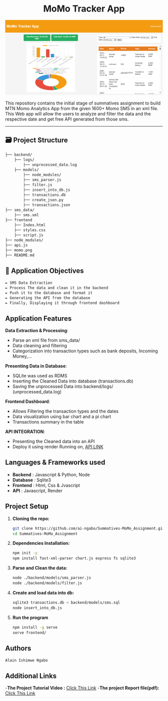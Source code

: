 <center> <h1>MoMo Tracker App</h1> </center>

![image alt](https://github.com/ai-ngabo/Summatives-MoMo_Assignment/blob/main/momo.png?raw=true)

This repository contains the initial stage of summatives assignment to build MTN Momo Analytics App from the given 1600+ Momo SMS in an xml file. This Web app will allow the users to analyze and filter the data and the respective date and get free API generated from those sms.

---
## 🗃️ Project Structure
```
├── backend/
    ├── logs/
        ├── unprocessed_data.log
    ├── models/
        ├── node_modules/
        ├── sms_parser.js
        ├── filter.js
        ├── insert_into_db.js
        ├── transactions.db
        ├── create_json.py
        ├── transactions.json
├── sms_data/
    ├── sms.xml
├── frontend
    ├── Index.html
    ├── styles.css
    ├── script.js
├── node_modules/
├── api.js
├── momo.png
├── README.md
```

## 🧬 Application Objectives

    ✒️ SMS Data Extraction
    ✒️ Process The data and clean it in the backend
    ✒️ Push it to the database and format it
    ✒️ Generating the API from the database
    ✒️ Finally, Displaying it through frontend dashboard

## Application Features

 **Data Extraction & Processing**:
  - Parse an xml file from sms_data/
  - Data cleaning and filtering
  - Categorization into transaction types such as bank deposits, Incoming Money,...

 **Presenting Data in Database**:
  - SQLite was used as RDMS
  - Inserting the Cleaned Data into database (transactions.db)
  - Saving the unprocessed Data into backend/logs/ (unprocessed_data.log)

 **Frontend Dashboard**:
  - Allows Filtering the transaction  types and the dates
  - Data visualization using bar chart and a pi chart
  - Transactions summary in the table 

 **API INTEGRATION**:
  - Presenting the Cleaned data into an API
  - Deploy it using render Running on, [API LINK](https://summatives-momo-assignment.onrender.com/transactions)

## Languages & Frameworks used
  - **Backend** : Javascript & Python, Node
  - **Database** : Sqlite3
  - **Frontend** : Html, Css & Jvascript
  - **API** : Javascript, Render

## Project Setup
  1. **Cloning the repo:**
       ```bash
       git clone https://github.com/ai-ngabo/Summatives-MoMo_Assignment.git
       cd Summatives-MoMo_Assignment
       ```
  2. **Dependencies Installation:**
       ```bash
       npm init -y
       npm install fast-xml-parser chart.js express fs sqlite3
       ```
  3. **Parse and Clean the data:**
       ```bash
       node ./backend/models/sms_parser.js
       node ./backend/models/filter.js
       ```
  4. **Create and load data into db:**
       ```bash
       sqlite3 transactions.db < backend/models/sms.sql
       node insert_into_db.js
       ```
  5. **Run the program**
       ```bash
       npm install -g serve
       serve frontend/
       ```
## Authors
    Alain Ishimwe Ngabo

## Additional Links
   -**The Project Tutorial Video :** [Click This Link](https://youtu.be/DyOCMcfnlTE)
   -**The project Report file(pdf):** [Click This Link](https://docs.google.com/document/d/1oLYNRXmmPJyO_jSDgb2NMhC4QuGw5VRRwiVLOXRk7EI/edit?tab=t.0#heading=h.gl1e368ejadr)
    
